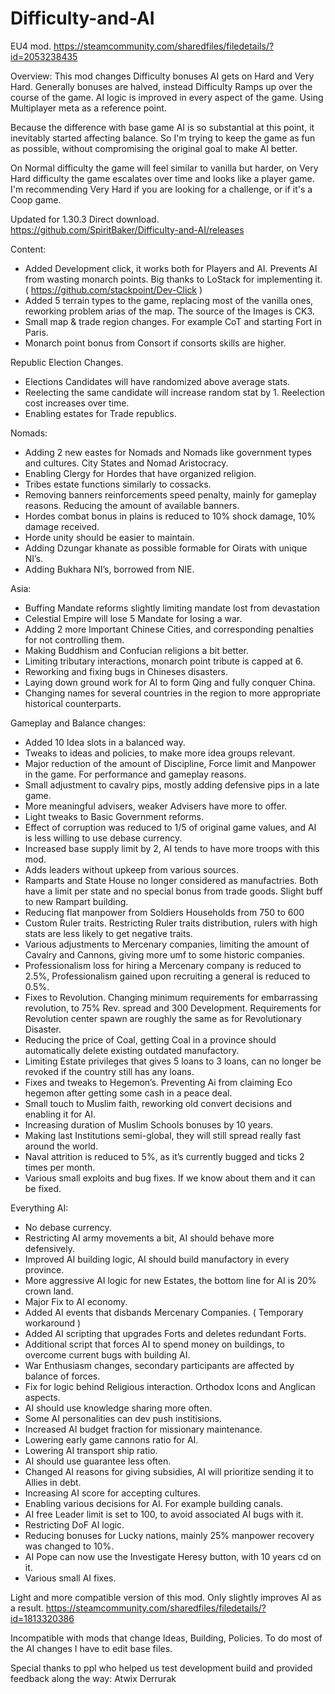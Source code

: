 # Difficulty-and-AI
EU4 mod. https://steamcommunity.com/sharedfiles/filedetails/?id=2053238435

Overview: 
This mod changes Difficulty bonuses AI gets on Hard and Very Hard. Generally bonuses are halved, instead Difficulty Ramps up over the course of the game. AI logic is improved in every aspect of the game. Using Multiplayer meta as a reference point.

Because the difference with base game AI is so substantial at this point, it inevitably started affecting balance. So I'm trying to keep the game as fun as possible, without compromising the original goal to make AI better.

On Normal difficulty the game will feel similar to vanilla but harder, on Very Hard difficulty the game escalates over time and looks like a player game. I'm recommending Very Hard if you are looking for a challenge, or if it's a Coop game.

Updated for 1.30.3
Direct download.
https://github.com/SpiritBaker/Difficulty-and-AI/releases

Content:
- Added Development click, it works both for Players and AI. Prevents AI from wasting monarch points. Big thanks to LoStack for implementing it. ( https://github.com/stackpoint/Dev-Click )
- Added 5 terrain types to the game, replacing most of the vanilla ones, reworking problem arias of the map. The source of the Images is CK3. 
- Small map & trade region changes. For example CoT and starting Fort in Paris.
- Monarch point bonus from Consort if consorts skills are higher.

Republic Election Changes. 
- Elections Candidates will have randomized above average stats. 
- Reelecting the same candidate will increase random stat by 1. Reelection cost increases over time.  
- Enabling estates for Trade republics.

Nomads:
- Adding 2 new eastes for Nomads and Nomads like government types and cultures. City States and Nomad Aristocracy. 
- Enabling Clergy for Hordes that have organized religion.
- Tribes estate functions similarly to cossacks.  
- Removing banners reinforcements speed penalty, mainly for gameplay reasons. Reducing the amount of available banners.
- Hordes combat bonus in plains is reduced to 10% shock damage, 10% damage received.
- Horde unity should be easier to maintain.       
- Adding Dzungar khanate as possible formable for Oirats with unique NI’s.
- Adding Bukhara NI’s, borrowed from NIE. 

Asia:
- Buffing Mandate reforms slightly limiting mandate lost from devastation
- Celestial Empire will lose 5 Mandate for losing a war.
- Adding 2 more Important Chinese Cities, and corresponding penalties for not controlling them.
- Making Buddhism and Confucian religions a bit better.
- Limiting tributary interactions, monarch point tribute is capped at 6.
- Reworking and fixing bugs in Chineses disasters.
- Laying down ground work for AI to form Qing and fully conquer China.   
- Changing names for several countries in the region to more appropriate historical counterparts.
       


Gameplay and Balance changes:
- Added 10 Idea slots in a balanced way.
- Tweaks to ideas and policies, to make more idea groups relevant.
- Major reduction of the amount of Discipline, Force limit and Manpower in the game. For performance and gameplay reasons. 
- Small adjustment to cavalry pips, mostly adding defensive pips in a late game. 
- More meaningful advisers, weaker Advisers have more to offer. 
- Light tweaks to Basic Government reforms.
- Effect of corruption was reduced to 1/5 of original game values, and AI is less willing to use debase currency.
- Increased base supply limit by 2, AI tends to have more troops with this mod.
- Adds leaders without upkeep from various sources.
- Ramparts and State House no longer considered as manufactries. Both have a limit per state and no special bonus from trade goods. Slight buff to new Rampart building.
- Reducing flat manpower from Soldiers Households from 750 to 600 
- Custom Ruler traits. Restricting Ruler traits distribution, rulers with high stats are less likely to get negative traits.
- Various adjustments to Mercenary companies, limiting the amount of Cavalry and Cannons, giving more umf to some historic companies.
- Professionalism loss for hiring a Mercenary company is reduced to 2.5%, Professionalism gained upon recruiting a general is reduced to 0.5%. 
- Fixes to Revolution. Changing minimum requirements for embarrassing revolution, to 75% Rev. spread and 300 Development. Requirements for Revolution center spawn are roughly the same as for Revolutionary Disaster. 
- Reducing the price of Coal, getting Coal in a province should automatically delete existing outdated manufactory.
- Limiting Estate privileges that gives 5 loans to 3 loans, can no longer be revoked if the country still has any loans.
- Fixes and tweaks to Hegemon’s. Preventing Ai from claiming Eco hegemon after getting some cash in a peace deal.  
- Small touch to Muslim faith, reworking old convert decisions and enabling it for AI.
- Increasing duration of Muslim Schools bonuses by 10 years. 
- Making last Institutions semi-global, they will still spread really fast around the world.
- Naval attrition is reduced to 5%, as it’s currently bugged and ticks 2 times per month. 
- Various small exploits and bug fixes. If we know about them and it can be fixed.


Everything AI:
- No debase currency.  
- Restricting AI army movements a bit, AI should behave more defensively.
- Improved AI building logic, AI should build manufactory in every province.
- More aggressive AI logic for new Estates, the bottom line for AI is 20% crown land.
- Major Fix to AI economy.
- Added AI events that disbands Mercenary Companies. ( Temporary workaround )
- Added AI scripting that upgrades Forts and deletes redundant Forts.  
- Additional script that forces AI to spend money on buildings, to overcome current bugs with building AI.  
- War Enthusiasm changes, secondary participants are affected by balance of forces.
- Fix for logic behind Religious interaction. Orthodox Icons and Anglican aspects.  
- AI should use knowledge sharing more often.
- Some AI personalities can dev push institisions. 
- Increased AI budget fraction for missionary maintenance.
- Lowering early game cannons ratio for AI.
- Lowering AI transport ship ratio.
- AI should use guarantee less often.
- Changed AI reasons for giving subsidies, AI will prioritize sending it to Allies in debt.
- Increasing AI score for accepting cultures.
- Enabling various decisions for AI. For example building canals.
- AI free Leader limit is set to 100, to avoid associated AI bugs with it.
- Restricting DoF AI logic.
- Reducing bonuses for Lucky nations, mainly 25% manpower recovery was changed to 10%.
- AI Pope can now use the Investigate Heresy button, with 10 years cd on it.   
- Various small AI fixes.




Light and more compatible version of this mod. Only slightly improves AI as a result.
https://steamcommunity.com/sharedfiles/filedetails/?id=1813320386

Incompatible with mods that change Ideas, Building, Policies. To do most of the AI changes I have to edit base files.



Special thanks to ppl who helped us test development build and provided feedback along the way:
Atwix
Derrurak




